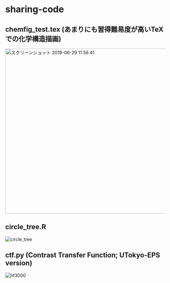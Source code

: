 # sharing-code

## chemfig_test.tex (あまりにも習得難易度が高いTeXでの化学構造描画)
<img width="521" alt="スクリーンショット 2019-06-29 11 56 41" src="https://user-images.githubusercontent.com/7247018/60378908-f9364000-9a64-11e9-87fc-7b0536cf034b.png">

## circle_tree.R

![circle_tree](https://user-images.githubusercontent.com/7247018/59890589-93b2d580-940c-11e9-935d-10f804434dc1.png)

## ctf.py (Contrast Transfer Function; UTokyo-EPS version)
![hf3000](https://user-images.githubusercontent.com/7247018/52612225-32ae4a80-2ecc-11e9-919e-8d7ce903dfe4.png)


